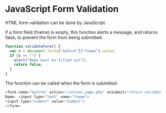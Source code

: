 # JavaScript Form Validation

HTML form validation can be done by JavaScript.

If a form field (fname) is empty, this function alerts a message, and returns false, to prevent the form from being
submitted:

```js
function validateForm() {
  var x = document.forms["myForm"]["fname"].value;
  if (x == "") {
    alert("Name must be filled out");
    return false;
  }
}
```

The function can be called when the form is submitted:

```js
<form name="myForm" action="/action_page.php" onsubmit="return validateForm()" method="post">
Name: <input type="text" name="fname">
<input type="submit" value="Submit">
</form>
```
